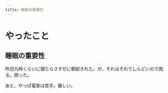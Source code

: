 ```yaml
---
title: 睡眠の重要性
---
```


# やったこと

## 睡眠の重要性

昨日九時くらいに寝たらさすがに朝起きれた。が、それはそれでしんどいので困る。困った。

あと、やっぱ電車は苦手。難しい。

